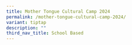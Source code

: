 ```yaml
---
title: Mother Tongue Cultural Camp 2024
permalink: /mother-tongue-cultural-camp-2024/
variant: tiptap
description: ""
third_nav_title: School Based
---
```

